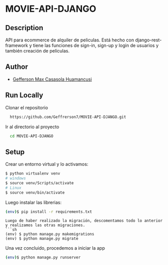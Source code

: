 # MOVIE-API-DJANGO

## Description
API para ecommerce de alquiler de peliculas. Está hecho con django-rest-framework y tiene las funciones de sign-in, sign-up y login de usuarios y también creación de películas.

## Author
- [Gefferson Max Casasola Huamancusi](https://www.github.com/Geffrerson7)

## Run Locally

Clonar el repositorio

```bash
  https://github.com/Geffrerson7/MOVIE-API-DJANGO.git
```

Ir al directorio al proyecto

```bash
  cd MOVIE-API-DJANGO
```

## Setup
Crear un entorno virtual y lo activamos:

```sh
$ python virtualenv venv
# windows
$ source venv/Scripts/activate
# Linux
$ source venv/bin/activate
```

Luego instalar las librerias:

```sh
(env)$ pip install -r requirements.txt
```

```
Luego de haber realizado la migración, descomentamos todo lo anterior y realizamos las otras migraciones.
```sh
(env) $ python manage.py makemigrations
(env) $ python manage.py migrate
```

Una vez concluido, procedemos a iniciar la app
```sh
(env)$ python manage.py runserver
```
